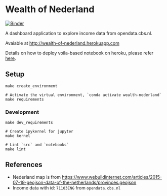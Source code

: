 # Wealth of Nederland
[![Binder](https://mybinder.org/badge_logo.svg)](https://mybinder.org/v2/gh/ricky-lim/wealth-nederland/master?filepath=notebooks%2Fwealth_of_nederland.ipynb)


A dashboard application to explore income data from opendata.cbs.nl.

Avaiable at http://wealth-of-nederland.herokuapp.com

Details on how to deploy voila-based notebook on heroku, please refer [here](https://github.com/martinRenou/voila-heroku).

## Setup

```
make create_environment

# Activate the virtual environment, `conda activate wealth-nederland`
make requirements
```

### Development

```
make dev_requirements

# Create ipykernel for jupyter
make kernel

# Lint `src` and `notebooks`
make lint
```

## References

- Nederland map is from https://www.webuildinternet.com/articles/2015-07-19-geojson-data-of-the-netherlands/provinces.geojson
- Income data with id: `71103ENG` from `opendata.cbs.nl`